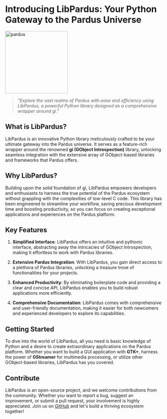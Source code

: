 # Introducing LibPardus: Your Python Gateway to the Pardus Universe



<img src="https://raw.githubusercontent.com/pardus/pardus.github.io/097d38fa01966c7a95164be9bd3e42dacfc0080f/src/lib/assets/logo.svg" alt="pardus" width="200"/>

> *"Explore the vast realms of Pardus with ease and efficiency using LibPardus, a powerful Python library designed as a comprehensive wrapper around gi."*

## What is LibPardus?

LibPardus is an innovative Python library meticulously crafted to be your ultimate gateway into the Pardus universe. It serves as a feature-rich wrapper around the renowned **gi (GObject Introspection)** library, unlocking seamless integration with the extensive array of GObject-based libraries and frameworks that Pardus offers.

## Why LibPardus?

Building upon the solid foundation of gi, LibPardus empowers developers and enthusiasts to harness the true potential of the Pardus ecosystem without grappling with the complexities of low-level C code. This library has been engineered to streamline your workflow, saving precious development time and boosting productivity, so you can focus on creating exceptional applications and experiences on the Pardus platform.

## Key Features

1. **Simplified Interface**: LibPardus offers an intuitive and pythonic interface, abstracting away the intricacies of GObject Introspection, making it effortless to work with Pardus libraries.

2. **Extensive Pardus Integration**: With LibPardus, you gain direct access to a plethora of Pardus libraries, unlocking a treasure trove of functionalities for your projects.

3. **Enhanced Productivity**: By eliminating boilerplate code and providing a clear and concise API, LibPardus enables you to build robust applications more efficiently.

4. **Comprehensive Documentation**: LibPardus comes with comprehensive and user-friendly documentation, making it easier for both newcomers and experienced developers to explore its capabilities.


## Getting Started

To dive into the world of LibPardus, all you need is basic knowledge of Python and a desire to create extraordinary applications on the Pardus platform. Whether you want to build a GUI application with **GTK+**, harness the power of **GStreamer** for multimedia processing, or utilize other GObject-based libraries, LibPardus has you covered.

## Contribute

LibPardus is an open-source project, and we welcome contributions from the community. Whether you want to report a bug, suggest an improvement, or submit a pull request, your involvement is highly appreciated. Join us on [GitHub](https://github.com/libpardus) and let's build a thriving ecosystem together!